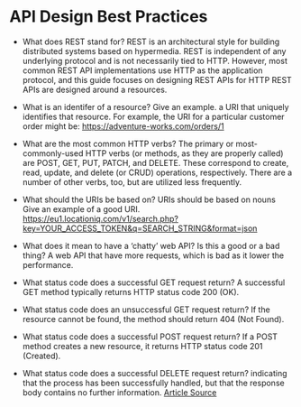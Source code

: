 # API Design Best Practices
- What does REST stand for?
REST is an architectural style for building distributed systems based on hypermedia. REST is independent of any underlying protocol and is not necessarily tied to HTTP. However, most common REST API implementations use HTTP as the application protocol, and this guide focuses on designing REST APIs for HTTP REST APIs are designed around a resources.

- What is an identifer of a resource? Give an example.
a URI that uniquely identifies that resource. For example, the URI for a particular customer order might be: https://adventure-works.com/orders/1

- What are the most common HTTP verbs? The primary or most-commonly-used HTTP verbs (or methods, as they are properly called) are POST, GET, PUT, PATCH, and DELETE. These correspond to create, read, update, and delete (or CRUD) operations, respectively. There are a number of other verbs, too, but are utilized less frequently.

- What should the URIs be based on? URIs should be based on nouns
Give an example of a good URI. https://eu1.locationiq.com/v1/search.php?key=YOUR_ACCESS_TOKEN&q=SEARCH_STRING&format=json

- What does it mean to have a ‘chatty’ web API? Is this a good or a bad thing? A web API that have more requests, which is bad as it lower the performance.

- What status code does a successful GET request return? A successful GET method typically returns HTTP status code 200 (OK).

- What status code does an unsuccessful GET request return? If the resource cannot be found, the method should return 404 (Not Found).

- What status code does a successful POST request return? If a POST method creates a new resource, it returns HTTP status code 201 (Created).

- What status code does a successful DELETE request return? indicating that the process has been successfully handled, but that the response body contains no further information.
[Article Source](https://docs.microsoft.com/en-us/azure/architecture/best-practices/api-design)
